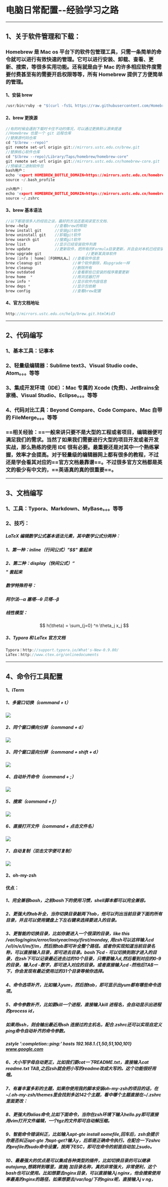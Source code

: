 # 			  电脑日常配置--经验学习之路

------

<!--以下都是以 Mac 电脑为例--> 

## 1、关于软件管理和下载：

### 		Homebrew 是 Mac os 平台下的软件包管理工具，只需一条简单的命令就可以进行有效快速的管理。它可以进行安装、卸载、查看、更新、搜索，等很多实用功能。还有就是由于 Mac 的许多相应软件度需要付费甚至有的需要开启权限等等，所有 Homebrew 提供了方便简单的管理。

#### 			1、安装 brew

```c
/usr/bin/ruby -e "$(curl -fsSL https://raw.githubusercontent.com/Homebrew/install/master/install)"
```

#### 			2、brew 更换源

```c
//有的时候会遇到下载时卡住不动的情况，可以通过更换默认源来提速
//Homebrew 也是一个 git 远程仓库
//替换源代码仓库
cd "$(brew --repo)"
git remote set-url origin git://mirrors.ustc.edu.cn/brew.git
//替换核心软件仓库
cd "$(brew --repo)/Library/Taps/homebrew/homebrew-core"
git remote set-url origin git://mirrors.ustc.edu.cn/homebrew-core.git
//预编译二进制软件包
bash用户：
echo 'export HOMEBREW_BOTTLE_DOMAIN=https://mirrors.ustc.edu.cn/homebrew-bottles' >> ~/.bash_profile
source ~/.bash_profile

zsh用户：
echo 'export HOMEBREW_BOTTLE_DOMAIN=https://mirrors.ustc.edu.cn/homebrew-bottles' >> ~/.zshrc
source ~/.zshrc
```

#### 			3、brew 基本语法

```c
//以下都是很多人的经验之谈，最好的方法还是阅读官方文档.
brew –help            //查看brew的帮助
brew install git      //安装git软件
brew uninstall git    //卸载git软件
brew search git       //搜索git软件
brew list             //显示已经安装软件列表
brew update           //更新软件，把所有的Formula目录更新，并且会对本机已经安装并有更新的软件用*标明。
brew upgrade git      				//更新某具体软件
brew [info | home] [FORMULA…] //查看软件信息
brew cleanup git              //单个软件删除，和upgrade一样
brew cleanup                  //删除所有
brew outdated                 //查看那些已安装的程序需要更新
brew home  *                  //用浏览器打开
brew info *                   //显示软件内容信息
brew deps *                   //显示包依赖
brew config                   //查看brew配置
```

#### 			4、官方文档地址

```c
http://mirrors.ustc.edu.cn/help/brew.git.html#id3
```

------

## 2、代码编写

### 		1、基本工具：记事本

### 		2、轻量级编辑器：Sublime text3、Visual Studio code、Atom。。。等等

### 		3、集成开发环境（IDE）：Mac 专属的 Xcode (免费)、JetBrains全家桶、Visual Studio、Eclipse。。。等等

### 		4、代码对比工具：Beyond Compare、Code Compare、Mac 自带的 FileMerge。。。等等

### 		==相关经验：==一般来讲只要不是大型的工程或者项目，编辑器便可满足我们的需求。当然了如果我们需要进行大型的项目开发或者开发实战，那么熟练的使用 IDE 很有必要。最重要还是对其中一个熟练掌握，效率才会提高。对于轻量级的编辑器网上都有很多的教程，不过还是学会看其对应的==官方文档最靠谱==。不过很多官方文档都是英文的极少有中文的，==英语真的真的很重要==。

------

<!--我自己使用的是 Typora 然后技巧也都是和 Typora 有关，Typora + LaTex -->

<!-- LaTeX（LATEX，音译“拉泰赫”）是一种基于 ΤΕΧ 的排版系统-->

## 3、文档编写

### 		1、工具：Typora、Markdown、MyBase。。。等等

### 		2、技巧：

##### 					LaTeX 编辑数学公式基本语法元素，其中数学公式分两种：

##### 					1、第一种：inline（行间公式）"$$" 套起来	

##### 					2、第二种：display（快间公式）“$$$$" 套起来

##### 					数学特殊符号：

##### 								阿尔法--$\alpha$  塞塔--$\theta$	贝塔--$\beta$

##### 					线性模型：

$$
h(\theta) = \sum_{j=0} ^n \theta_j x_j
$$



##### 		3、Typora 和 LaTex 官方文档

```c
Typora：http://support.typora.io/What's-New-0.9.80/
LaTex：http://www.ctex.org/onlinedocuments
```

------

## 4、命令行工具配置

#### 		1、iTerm

##### 				1、多窗口切换（command + t）

![](/Users/mac/Desktop/测试仓库/电脑日常配置--经验学习之路/截屏2020-02-0319.16.38.jpg/截屏2020-02-0322.07.48.jpg)

##### 				2、同个窗口横向分屏（command + d）

![](/Users/mac/Desktop/测试仓库/电脑日常配置--经验学习之路/截屏2020-02-0319.16.38.jpg/截屏2020-02-0322.08.15.jpg)

##### 				3、同个窗口竖向分屏（command + shift + d）

![](/Users/mac/Desktop/测试仓库/电脑日常配置--经验学习之路/截屏2020-02-0319.16.38.jpg/截屏2020-02-0322.08.27.jpg)

##### 				4、自动补齐命令（command + ;）

![](/Users/mac/Desktop/测试仓库/电脑日常配置--经验学习之路/截屏2020-02-0319.16.38.jpg/截屏2020-02-0322.08.42.jpg)

##### 				5、搜索（command + f）

![](/Users/mac/Desktop/测试仓库/电脑日常配置--经验学习之路/截屏2020-02-0319.16.38.jpg/截屏2020-02-0322.09.18.jpg)

##### 				6、直接打开文件（command + 点击文件名）

![](/Users/mac/Desktop/测试仓库/电脑日常配置--经验学习之路/截屏2020-02-0319.16.38.jpg/截屏2020-02-0322.09.32.jpg)

##### 				7、自动复制（双击文字便可复制）

![](/Users/mac/Desktop/测试仓库/电脑日常配置--经验学习之路/截屏2020-02-0319.16.38.jpg/截屏2020-02-0322.09.44.jpg)

#### 		2、oh-my-zsh

#### 优点：

##### 1、完全兼容bash，之前bash下的使用习惯，shell脚本都可以完全兼容。

##### 2、更强大的tab补全，当你切换目录敲两下tab，他可以列出当前目录下面的所有目录，并且可以使用键盘上下左右键来选择要进入的目录。

##### 3、更智能的切换目录，比如你要进入一个很深的目录，like this /var/log/nginx/error/lastyear/may/first/monday, 用zsh可以这样输入cd /v/l/n/e/l/m/f/m，然后按tab即可补全整个路径。或者你实现知道当前目录名称，可以直接输入目录，即可进去目录。bash下cd - 可以切换到刚才进入的目录，在zsh下可以记录最近进去过的10个目录，只需要输入d,然后看到对应的0-9的目录，输入cd -数字，即可进入对应的目录。或者直接输入cd -然他后TAB一下，你会发现有最近使用过的31个目录等候你选择。

##### 4、命令选项补齐，比如输入yum，然后按tab，即可显示出yum都有哪些命令选项。

##### 5、命令参数补齐，比如要kill一个进程，直接输入kill 进程名，会自动显示出进程的process id，

##### 如果用ssh，则会输出最近用ssh 连接过的主机名，配合.zshrc还可以实现自定义ping命令自动补齐的命令参数。

##### zstyle ':completion:*:ping:*' hosts 192.168.1.{1,50,51,100,101} www.google.com

##### 6、大小写字母自动更正，比如我们要cat一下README.txt，直接输入cat readme.txt TAB,之后zsh就会把小写的readme改成大写的。这个功能很好用哦。

##### 7、有着丰富多彩的主题，如果你使用我的脚本安装oh-my-zsh的项目的话，在~/.oh-my-zsh/themes里会找到多达142个主题，看中哪个主题直接在~/.zshrc 里面更改：

##### 8、更强大的alias命令,比如下面命令，当你在zsh环境下输入hello.py即可直接用vim打开文件编辑，一个tgz的文件即可自动解压缩。

##### 9、智能命令错误纠正，比如输入apt-gte install somefile,回车后，zsh会提示你是否纠正apt-gte 为apt-get?输入y，后即是正确命令执行。在配合一下zshrc的profile的sudo命令设置，按两下ESC，即可在命令的前面自动加上sudo。

##### 10、最最强大的优点是可以集成各种类型的插件，比如切换目录的可以继承autojump,想跳转到哪里，直接j 加目录名称，真的非常强大，非常便利，这个bash也可以使用。比如想要去nginx目录，可以直接输入j nginx，他会搜索使用率最高的nginx的路径，如果想要去/var/log/下的nginx呢，直接输入j v ng，

#### <!--对于 shell 不是很熟悉也不是太明白，所以以上是引此他人博客，原文链接 https://blog.csdn.net/rapheler/article/details/51505003 -->